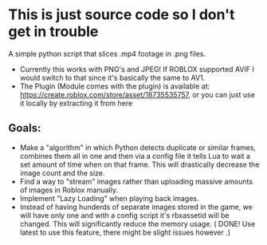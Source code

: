 # This is just source code so I don't get in trouble

A simple python script that slices .mp4 footage in .png files.

- Currently this works with PNG's and JPEG! If ROBLOX supported AVIF I would switch to that since it's basically the same to AV1.
- The Plugin (Module comes with the plugin) is available at: https://create.roblox.com/store/asset/18735535757, or you can just use it locally by extracting it from here

## Goals:
- Make a "algorithm" in which Python detects duplicate or similar frames, combines them all in one and then via a config file it tells Lua to wait a set amount of time when on that frame. This will drastically decrease the image count and the size.
- Find a way to "stream" images rather than uploading massive amounts of images in Roblox manually.
- Implement "Lazy Loading" when playing back images.
- Instead of having hunderds of separate images stored in the game, we will have only one and with a config script it's rbxassetid will be changed. This will significantly reduce the memory usage. ( DONE! Use latest to use this feature, there might be slight issues however .)
